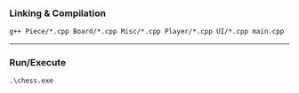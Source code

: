 ### Linking & Compilation

```cmd
g++ Piece/*.cpp Board/*.cpp Misc/*.cpp Player/*.cpp UI/*.cpp main.cpp -o chess
```

---

### Run/Execute

```cmd
.\chess.exe
```
